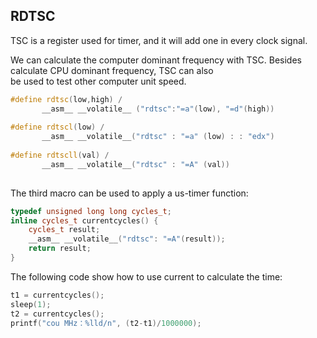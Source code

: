 ## RDTSC

TSC is a register used for timer, and it will add one in every clock signal.  

We can calculate the computer dominant frequency with TSC. Besides calculate CPU dominant frequency, TSC can also  
be used to test other computer unit speed.  


```C++
#define rdtsc(low,high) /
	   __asm__ __volatile__ ("rdtsc":"=a"(low), "=d"(high))
	   
#define rdtscl(low) /
       __asm__ __volatile__("rdtsc" : "=a" (low) : : "edx")
  
#define rdtscll(val) /
       __asm__ __volatile__("rdtsc" : "=A" (val))
	
```

The third macro can be used to apply a us-timer function: 
```C++
typedef unsigned long long cycles_t;
inline cycles_t currentcycles() {
	cycles_t result;
	__asm__ __volatile__("rdtsc": "=A"(result));
	return result;
}
```

The following code show how to use current to calculate the time:
```C++
t1 = currentcycles();
sleep(1);
t2 = currentcycles();
printf("cou MHz：%lld/n", (t2-t1)/1000000);
```